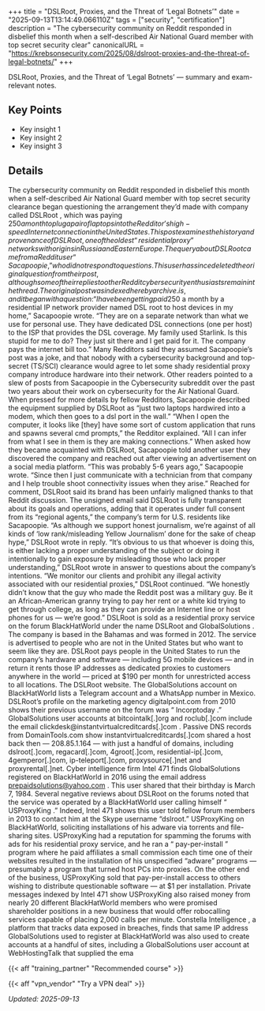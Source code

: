 +++
title = "DSLRoot, Proxies, and the Threat of ‘Legal Botnets’"
date = "2025-09-13T13:14:49.066110Z"
tags = ["security", "certification"]
description = "The cybersecurity community on Reddit responded in disbelief this month when a self-described Air National Guard member with top secret security clear"
canonicalURL = "https://krebsonsecurity.com/2025/08/dslroot-proxies-and-the-threat-of-legal-botnets/"
+++

DSLRoot, Proxies, and the Threat of ‘Legal Botnets’ — summary and exam-relevant notes.

## Key Points
- Key insight 1
- Key insight 2
- Key insight 3

## Details
The cybersecurity community on Reddit responded in disbelief this month when a self-described Air National Guard member with top secret security clearance began questioning the arrangement they’d made with company called DSLRoot , which was paying $250 a month to plug a pair of laptops into the Redditor’s high-speed Internet connection in the United States. This post examines the history and provenance of DSLRoot, one of the oldest “residential proxy” networks with origins in Russia and Eastern Europe. The query about DSLRoot came from a Reddit user “ Sacapoopie ,” who did not respond to questions. This user has since deleted the original question from their post, although some of their replies to other Reddit cybersecurity enthusiasts remain in the thread . The original post was indexed here by archive.is , and it began with a question: “I have been getting paid 250$ a month by a residential IP network provider named DSL root to host devices in my home,” Sacapoopie wrote. “They are on a separate network than what we use for personal use. They have dedicated DSL connections (one per host) to the ISP that provides the DSL coverage. My family used Starlink. Is this stupid for me to do? They just sit there and I get paid for it. The company pays the internet bill too.” Many Redditors said they assumed Sacapoopie’s post was a joke, and that nobody with a cybersecurity background and top-secret (TS/SCI) clearance would agree to let some shady residential proxy company introduce hardware into their network. Other readers pointed to a slew of posts from Sacapoopie in the Cybersecurity subreddit over the past two years about their work on cybersecurity for the Air National Guard. When pressed for more details by fellow Redditors, Sacapoopie described the equipment supplied by DSLRoot as “just two laptops hardwired into a modem, which then goes to a dsl port in the wall.” “When I open the computer, it looks like [they] have some sort of custom application that runs and spawns several cmd prompts,” the Redditor explained. “All I can infer from what I see in them is they are making connections.” When asked how they became acquainted with DSLRoot, Sacapoopie told another user they discovered the company and reached out after viewing an advertisement on a social media platform. “This was probably 5-6 years ago,” Sacapoopie wrote. “Since then I just communicate with a technician from that company and I help trouble shoot connectivity issues when they arise.” Reached for comment, DSLRoot said its brand has been unfairly maligned thanks to that Reddit discussion. The unsigned email said DSLRoot is fully transparent about its goals and operations, adding that it operates under full consent from its “regional agents,” the company’s term for U.S. residents like Sacapoopie. “As although we support honest journalism, we’re against of all kinds of ‘low rank/misleading Yellow Journalism’ done for the sake of cheap hype,” DSLRoot wrote in reply. “It’s obvious to us that whoever is doing this, is either lacking a proper understanding of the subject or doing it intentionally to gain exposure by misleading those who lack proper understanding,” DSLRoot wrote in answer to questions about the company’s intentions. “We monitor our clients and prohibit any illegal activity associated with our residential proxies,” DSLRoot continued. “We honestly didn’t know that the guy who made the Reddit post was a military guy. Be it an African-American granny trying to pay her rent or a white kid trying to get through college, as long as they can provide an Internet line or host phones for us — we’re good.” DSLRoot is sold as a residential proxy service on the forum BlackHatWorld under the name DSLRoot and GlobalSolutions . The company is based in the Bahamas and was formed in 2012. The service is advertised to people who are not in the United States but who want to seem like they are. DSLRoot pays people in the United States to run the company’s hardware and software — including 5G mobile devices — and in return it rents those IP addresses as dedicated proxies to customers anywhere in the world — priced at $190 per month for unrestricted access to all locations. The DSLRoot website. The GlobalSolutions account on BlackHatWorld lists a Telegram account and a WhatsApp number in Mexico. DSLRoot’s profile on the marketing agency digitalpoint.com from 2010 shows their previous username on the forum was “ Incorptoday .” GlobalSolutions user accounts at bitcointalk[.]org and roclub[.]com include the email clickdesk@instantvirtualcreditcards[.]com . Passive DNS records from DomainTools.com show instantvirtualcreditcards[.]com shared a host back then — 208.85.1.164 — with just a handful of domains, including dslroot[.]com, regacard[.]com, 4groot[.]com, residential-ip[.]com, 4gemperor[.]com, ip-teleport[.]com, proxysource[.]net and proxyrental[.]net. Cyber intelligence firm Intel 471 finds GlobalSolutions registered on BlackHatWorld in 2016 using the email address prepaidsolutions@yahoo.com . This user shared that their birthday is March 7, 1984. Several negative reviews about DSLRoot on the forums noted that the service was operated by a BlackHatWorld user calling himself “ USProxyKing .” Indeed, Intel 471 shows this user told fellow forum members in 2013 to contact him at the Skype username “dslroot.” USProxyKing on BlackHatWorld, soliciting installations of his adware via torrents and file-sharing sites. USProxyKing had a reputation for spamming the forums with ads for his residential proxy service, and he ran a “ pay-per-install ” program where he paid affiliates a small commission each time one of their websites resulted in the installation of his unspecified “adware” programs — presumably a program that turned host PCs into proxies. On the other end of the business, USProxyKing sold that pay-per-install access to others wishing to distribute questionable software — at $1 per installation. Private messages indexed by Intel 471 show USProxyKing also raised money from nearly 20 different BlackHatWorld members who were promised shareholder positions in a new business that would offer robocalling services capable of placing 2,000 calls per minute. Constella Intelligence , a platform that tracks data exposed in breaches, finds that same IP address GlobalSolutions used to register at BlackHatWorld was also used to create accounts at a handful of sites, including a GlobalSolutions user account at WebHostingTalk that supplied the ema



{{< aff "training_partner" "Recommended course" >}}

{{< aff "vpn_vendor" "Try a VPN deal" >}}

*Updated: 2025-09-13*